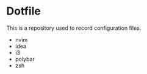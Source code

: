 # Dotfile

This is a repository used to record configuration files.

- nvim
- idea
- i3
- polybar
- zsh